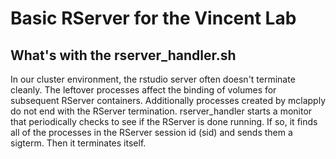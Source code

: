 # Basic RServer for the Vincent Lab

## What's with the rserver_handler.sh
In our cluster environment, the rstudio server often doesn't terminate cleanly.  The leftover processes affect the binding of volumes for subsequent RServer containers. Additionally processes created by mclapply do not end with the RServer termination.  rserver_handler starts a monitor that periodically checks to see if the RServer is done running.  If so, it finds all of the processes in the RServer session id (sid) and sends them a sigterm. Then it terminates itself.
